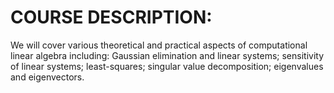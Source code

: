 # COURSE DESCRIPTION: 

We will cover various theoretical and practical aspects of computational
linear algebra including: Gaussian elimination and linear systems; sensitivity of linear systems;
least-squares; singular value decomposition; eigenvalues and eigenvectors.
